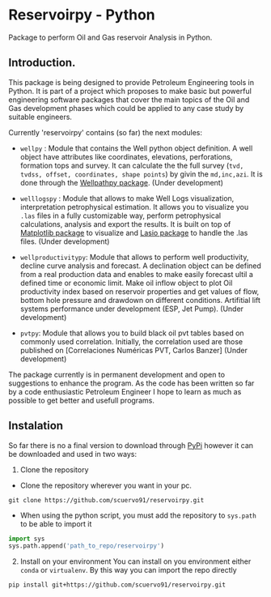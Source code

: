 
# Reservoirpy - Python

Package to perform Oil and Gas reservoir Analysis in Python. 

## Introduction.
This package is being designed to provide Petroleum Engineering tools in Python. It is part of a project which proposes to make basic but powerful engineering software packages that cover the main topics of the Oil and Gas development phases which could be applied to any case study by suitable engineers.

Currently 'reservoirpy' contains (so far) the next modules:

* `wellpy` : Module that contains the Well python object definition. A well object have attributes like coordinates, elevations, perforations, formation tops and survey. It can calculate the the full survey (`tvd, tvdss, offset, coordinates, shape points`) by givin the `md,inc,azi`. It is done through the [Wellpathpy package](https://github.com/Zabamund/wellpathpy).
(Under development)

* `welllogspy` : Module that allows to make Well Logs visualization, interpretation petrophysical estimation. It allows you to visualize you `.las` files in a fully customizable way, perform petrophysical calculations, analysis and export the results. It is built on top of [Matplotlib package](https://matplotlib.org/) to visualize and [Lasio package](https://github.com/kinverarity1/lasio) to handle the .las files. (Under development)

* `wellproductivitypy`: Module that allows to perform well productivity, decline curve analysis and forecast. A declination object can be defined from a real production data and enables to make easily forecast ultil a defined time or economic limit. Make oil inflow object to plot Oil productivity index based on reservoir properties and get values of flow, bottom hole pressure and drawdown on different conditions. Artifitial lift systems performance under development (ESP, Jet Pump). (Under development)

* `pvtpy`: Module that allows you to build black oil pvt tables based on commonly used correlation. Initially, the correlation used are those published on [Correlaciones Numéricas PVT, Carlos Banzer] (Under development)

The package currently is in permanent development and open to suggestions to enhance the program.  As the code has been written so far by a code enthusiastic Petroleum Engineer I hope to learn as much as possible to get better and usefull programs.

## Instalation

So far there is no a final version to download through [PyPi](https://pypi.org/) however it can be downloaded and used in two ways:

1. Clone the repository
* Clone the repository wherever you want in your pc.
```
git clone https://github.com/scuervo91/reservoirpy.git
```
* When using the python script, you must add the repository to `sys.path` to be able to import it
```python
import sys
sys.path.append('path_to_repo/reservoirpy')
```

2. Install on your environment 
You can install on you environment either `conda` or `virtualenv`. By this way you can import the repo directly
```
pip install git+https://github.com/scuervo91/reservoirpy.git
```



